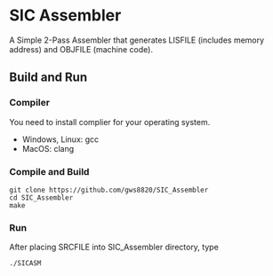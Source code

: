 # SIC Assembler
A Simple 2-Pass Assembler that generates LISFILE (includes memory address) and OBJFILE (machine code).


## Build and Run
### Compiler
You need to install complier for your operating system.

- Windows, Linux: gcc
- MacOS: clang


### Compile and Build
```
git clone https://github.com/gws8820/SIC_Assembler
cd SIC_Assembler
make
```

### Run
After placing SRCFILE into SIC_Assembler directory, type
```
./SICASM
```